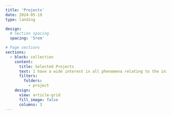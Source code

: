 ```yaml
---
title: 'Projects'
date: 2024-05-19
type: landing

design:
  # Section spacing
  spacing: '5rem'

# Page sections
sections:
  - block: collection
    content:
      title: Selected Projects
      text: I have a wide interest in all phenomena relating to the initiation and movement of landslides. Recently, I am mainly performing my research on the topics of (1) Initiation and movement mechanisms of rapid long travel landslides; (2)Prediction of landsliding by means of geotechnical experiments; (3) Initiation and maintenance of excess pore-water pressure and landsliding; (4) Formation of fluidized soil layer structures and landslide movement; (5) Risk assessment of large-scale reactivated landslides; (6) Instability of landslide dams and hazard mitigation; (7) landslides occurring under extreme weather; and (8) Shear behavior of landslide clay and fault gouge, by the approaches of (a) laboratory tests (ring shear tests and flume tests); (b) field investigation (landslide monitoring, Surface-Wave-Technique based survey, Tremor monitoring, seismic monitoring on slopes) and (c) theoretical analysis (continuum mechanics, and granular material mechanics).
      filters:
        folders:
          - project
    design:
      view: article-grid
      fill_image: false
      columns: 3
---
```

